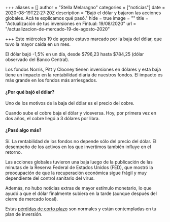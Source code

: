 +++
aliases = []
author = "Stella Melaragno"
categories = ["noticias"]
date = 2020-08-19T22:27:20Z
description = "Bajó el dólar y bajaron las acciones globales. Acá te explicamos qué pasó."
hide = true
image = ""
title = "Actualización de tus inversiones en Fintual: 19/08/2020"
url = "/actualizacion-de-mercado-19-de-agosto-2020"

+++
Este miércoles 19 de agosto estuvo marcado por la baja del dólar, que tuvo la mayor caída en un mes.

El dólar bajó -1,5% en un día, desde $796,23 hasta $784,25 (dólar observado del Banco Central).

Los fondos Norris, Pitt y Clooney tienen inversiones en dólares y esta baja tiene un impacto en la rentabilidad diaria de nuestros fondos. El impacto es más grande en los fondos más arriesgados.

#### ¿Por qué bajó el dólar?

Uno de los motivos de la baja del dólar es el precio del cobre. 

Cuando sube el cobre baja el dólar y viceversa. Hoy, por primera vez en dos años, el cobre llegó a 3 dólares por libra.

#### ¿Pasó algo más?

Sí. La rentabilidad de los fondos no depende sólo del precio del dólar. El desempeño de los activos en los que invertimos también influye en el retorno.

Las acciones globales tuvieron una baja luego de la publicación de las minutas de la Reserva Federal de Estados Unidos (FED), que mostró la preocupación de que la recuperación económica sigue frágil y muy dependiente del control sanitario del virus.

Además, no hubo noticias extras de mayor estímulo monetario, lo que ayudó a que el dólar finalmente subiera en la tarde (aunque después del cierre de mercado local).

Estas [pérdidas de corto plazo](https://edu.fintual.cl/p%C3%A9rdidas-de-corto-plazo-t%C3%B3mate-unos-minutos-y-lee-esto-e222b63f3939/) son normales y están contempladas en tu plan de inversión.